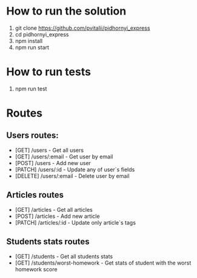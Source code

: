 # How to run the solution

1. git clone https://github.com/pvitalii/pidhornyi_express
2. cd pidhornyi_express
3. npm install
4. npm run start

# How to run tests

1. npm run test

# Routes
## Users routes:
- [GET] /users - Get all users
- [GET] /users/:email - Get user by email
- [POST] /users - Add new user
- [PATCH] /users/:id - Update any of user`s fields
- [DELETE] /users/:email - Delete user by email

## Articles routes
- [GET] /articles - Get all articles
- [POST] /articles - Add new article
- [PATCH] /articles/:id - Update only article`s tags

## Students stats routes
- [GET] /students - Get all students stats
- [GET] /students/worst-homework - Get stats of student with the worst homework score
